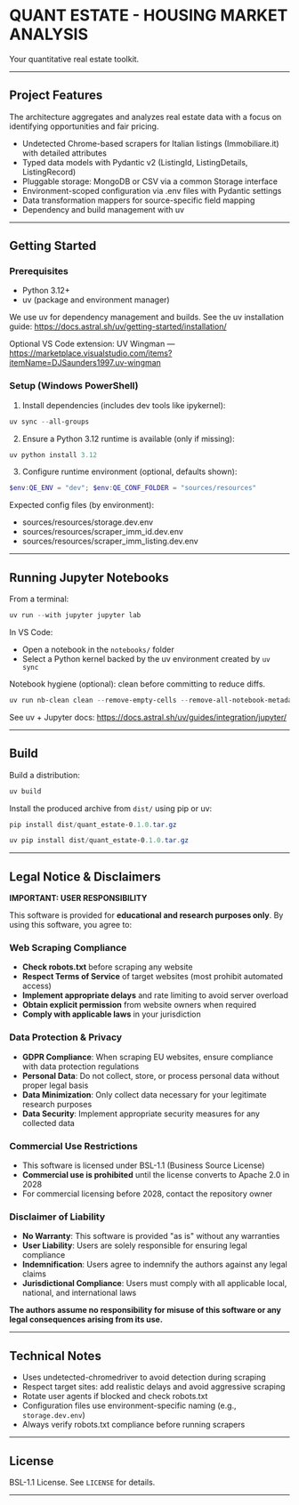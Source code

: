 # QUANT ESTATE - HOUSING MARKET ANALYSIS

Your quantitative real estate toolkit.

---

## Project Features

The architecture aggregates and analyzes real estate data with a focus on identifying opportunities and fair pricing.

- Undetected Chrome-based scrapers for Italian listings (Immobiliare.it) with detailed attributes
- Typed data models with Pydantic v2 (ListingId, ListingDetails, ListingRecord)
- Pluggable storage: MongoDB or CSV via a common Storage interface
- Environment-scoped configuration via .env files with Pydantic settings
- Data transformation mappers for source-specific field mapping
- Dependency and build management with uv

---

## Getting Started

### Prerequisites

- Python 3.12+
- uv (package and environment manager)

We use uv for dependency management and builds. See the uv installation guide: https://docs.astral.sh/uv/getting-started/installation/

Optional VS Code extension: UV Wingman — https://marketplace.visualstudio.com/items?itemName=DJSaunders1997.uv-wingman

### Setup (Windows PowerShell)

1) Install dependencies (includes dev tools like ipykernel):

```powershell
uv sync --all-groups
```

2) Ensure a Python 3.12 runtime is available (only if missing):

```powershell
uv python install 3.12
```

3) Configure runtime environment (optional, defaults shown):

```powershell
$env:QE_ENV = "dev"; $env:QE_CONF_FOLDER = "sources/resources"
```

Expected config files (by environment):
- sources/resources/storage.dev.env
- sources/resources/scraper_imm_id.dev.env
- sources/resources/scraper_imm_listing.dev.env

---

## Running Jupyter Notebooks

From a terminal:

```powershell
uv run --with jupyter jupyter lab
```

In VS Code:
- Open a notebook in the `notebooks/` folder
- Select a Python kernel backed by the uv environment created by `uv sync`

Notebook hygiene (optional): clean before committing to reduce diffs.

```powershell
uv run nb-clean clean --remove-empty-cells --remove-all-notebook-metadata path\to\notebook.ipynb
```

See uv + Jupyter docs: https://docs.astral.sh/uv/guides/integration/jupyter/

---

## Build

Build a distribution:

```powershell
uv build
```

Install the produced archive from `dist/` using pip or uv:

```powershell
pip install dist/quant_estate-0.1.0.tar.gz
```

```powershell
uv pip install dist/quant_estate-0.1.0.tar.gz
```

---

## Legal Notice & Disclaimers

**IMPORTANT: USER RESPONSIBILITY**

This software is provided for **educational and research purposes only**. By using this software, you agree to:

### Web Scraping Compliance
- **Check robots.txt** before scraping any website
- **Respect Terms of Service** of target websites (most prohibit automated access)
- **Implement appropriate delays** and rate limiting to avoid server overload
- **Obtain explicit permission** from website owners when required
- **Comply with applicable laws** in your jurisdiction

### Data Protection & Privacy
- **GDPR Compliance**: When scraping EU websites, ensure compliance with data protection regulations
- **Personal Data**: Do not collect, store, or process personal data without proper legal basis
- **Data Minimization**: Only collect data necessary for your legitimate research purposes
- **Data Security**: Implement appropriate security measures for any collected data

### Commercial Use Restrictions
- This software is licensed under BSL-1.1 (Business Source License)
- **Commercial use is prohibited** until the license converts to Apache 2.0 in 2028
- For commercial licensing before 2028, contact the repository owner

### Disclaimer of Liability
- **No Warranty**: This software is provided "as is" without any warranties
- **User Liability**: Users are solely responsible for ensuring legal compliance
- **Indemnification**: Users agree to indemnify the authors against any legal claims
- **Jurisdictional Compliance**: Users must comply with all applicable local, national, and international laws

**The authors assume no responsibility for misuse of this software or any legal consequences arising from its use.**

---

## Technical Notes

- Uses undetected-chromedriver to avoid detection during scraping
- Respect target sites: add realistic delays and avoid aggressive scraping
- Rotate user agents if blocked and check robots.txt
- Configuration files use environment-specific naming (e.g., `storage.dev.env`)
- Always verify robots.txt compliance before running scrapers

---

## License

BSL-1.1 License. See `LICENSE` for details.

---
